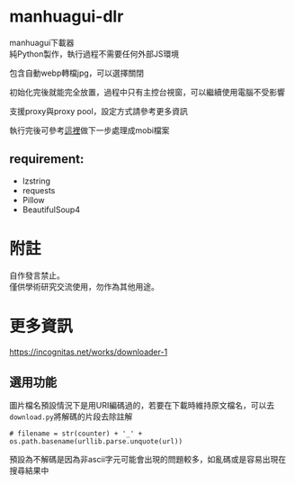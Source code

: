 # manhuagui-dlr

manhuagui下載器  
純Python製作，執行過程不需要任何外部JS環境

包含自動webp轉檔jpg，可以選擇關閉

初始化完後就能完全放置，過程中只有主控台視窗，可以繼續使用電腦不受影響  

支援proxy與proxy pool，設定方式請參考更多資訊

執行完後可參考[這裡](https://github.com/HSSLC/kc-generator)做下一步處理成mobi檔案

## requirement:  
* lzstring
* requests
* Pillow
* BeautifulSoup4



# 附註
自作發言禁止。  
僅供學術研究交流使用，勿作為其他用途。

# 更多資訊
https://incognitas.net/works/downloader-1

## 選用功能
圖片檔名預設情況下是用URI編碼過的，若要在下載時維持原文檔名，可以去`download.py`將解碼的片段去除註解  
```
# filename = str(counter) + '_' + os.path.basename(urllib.parse.unquote(url))
```
預設為不解碼是因為非ascii字元可能會出現的問題較多，如亂碼或是容易出現在搜尋結果中